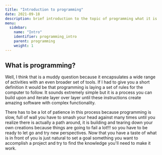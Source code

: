 ```yaml
---
title: "Introduction to programming"
date: 2021-09-18
description: brief introduction to the topic of programming what it is and how does it work  
menu:
  sidebar:
    name: "Intro"
    identifier: programming_intro
    parent: programming
    weight: 1
---
```



## What is programming? 
Well, I think that is a muddy question because it encapsulates a wide range of activities with an even broader set of tools. If I had to give you a short definition it would be that programming is laying a set of rules for the computer to follow. It sounds extremely simple but it is a process you can build upon and iterate layer over layer until these instructions  create amazing software with complex functionality. 

There has to be  a lot of patience in this process because programming is slow, full of wall you have to smash your head against many times until you realize there is actually a path around, it is building and tearing down your own creations because things are going to fail a lot!!! so you have to be ready to let go and try new perspectives. Now that you have a taste of what is in front of you is just natural to set a goal something you want to accomplish a project and try to find the knowledge you'll need to make it work.


